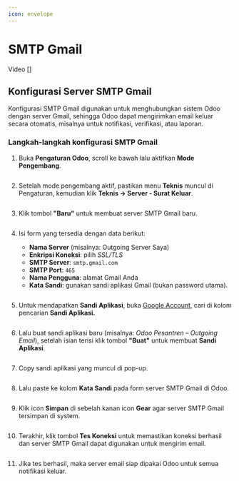 ```yaml
---
icon: envelope
---
```


# SMTP Gmail

Video \[]

## Konfigurasi Server SMTP Gmail

Konfigurasi SMTP Gmail digunakan untuk menghubungkan sistem Odoo dengan server Gmail, sehingga Odoo dapat mengirimkan email keluar secara otomatis, misalnya untuk notifikasi, verifikasi, atau laporan.

### Langkah-langkah konfigurasi SMTP Gmail

1.  Buka **Pengaturan Odoo**, scroll ke bawah lalu aktifkan **Mode Pengembang**.

    <figure><img src="../../.gitbook/assets/images-70.png" alt=""><figcaption></figcaption></figure>


2.  Setelah mode pengembang aktif, pastikan menu **Teknis** muncul di Pengaturan, kemudian klik **Teknis → Server - Surat Keluar**.

    <figure><img src="../../.gitbook/assets/images-72.PNG" alt=""><figcaption></figcaption></figure>


3.  Klik tombol **"Baru"** untuk membuat server SMTP Gmail baru.

    <figure><img src="../../.gitbook/assets/images-73.png" alt=""><figcaption></figcaption></figure>


4.  Isi form yang tersedia dengan data berikut:

    * **Nama Server** (misalnya: Outgoing Server Saya)
    * **Enkripsi Koneksi**: pilih _SSL/TLS_
    * **SMTP Server**: `smtp.gmail.com`
    * **SMTP Port**: `465`
    * **Nama Pengguna**: alamat Gmail Anda
    * **Kata Sandi**: gunakan sandi aplikasi Gmail (bukan password utama).

    <figure><img src="../../.gitbook/assets/images-74.png" alt=""><figcaption></figcaption></figure>


5.  Untuk mendapatkan **Sandi Aplikasi**, buka [Google Account](https://accounts.google.com/), cari di kolom pencarian **Sandi Aplikasi.**

    <figure><img src="../../.gitbook/assets/images-75.png" alt=""><figcaption></figcaption></figure>


6.  Lalu buat sandi aplikasi baru (misalnya: _Odoo Pesantren – Outgoing Email_), setelah isian terisi klik tombol **"Buat"** untuk membuat **Sandi Aplikasi**.

    <figure><img src="../../.gitbook/assets/images-76.png" alt=""><figcaption></figcaption></figure>


7.  Copy sandi aplikasi yang muncul di pop-up.

    <figure><img src="../../.gitbook/assets/images-77.png" alt=""><figcaption></figcaption></figure>


8.  Lalu paste ke kolom **Kata Sandi** pada form server SMTP Gmail di Odoo.

    <figure><img src="../../.gitbook/assets/images-78.png" alt=""><figcaption></figcaption></figure>


9.  Klik icon **Simpan** di sebelah kanan icon **Gear** agar server SMTP Gmail tersimpan di system.

    <figure><img src="../../.gitbook/assets/images-79.PNG" alt=""><figcaption></figcaption></figure>


10. Terakhir, klik tombol **Tes Koneksi** untuk memastikan koneksi berhasil dan server SMTP Gmail dapat digunakan untuk mengirim email.

    <figure><img src="../../.gitbook/assets/images-80.png" alt=""><figcaption></figcaption></figure>


11. Jika tes berhasil, maka server email siap dipakai Odoo untuk semua notifikasi keluar.
